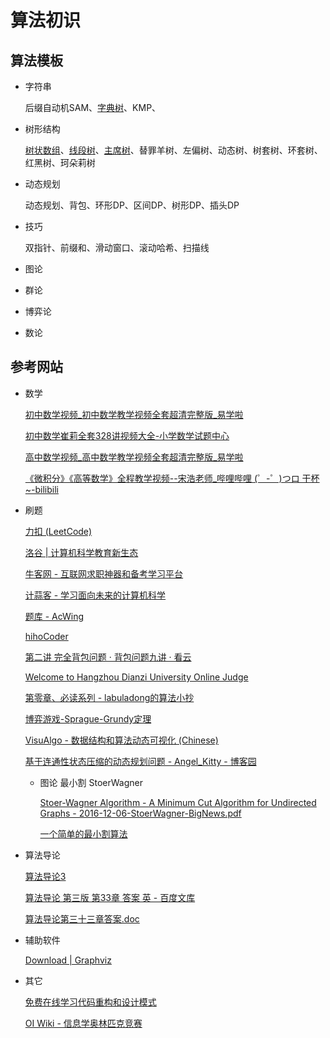 # 算法初识

## 算法模板

* 字符串

  后缀自动机SAM、[字典树](算法初识/字符串/字典树.md)、KMP、

* 树形结构

  [树状数组](算法初识/树形结构/树状数组.md)、[线段树](算法初识/树形结构/线段树.md)、[主席树](算法初识/树形结构/主席树.md)、替罪羊树、左偏树、动态树、树套树、环套树、红黑树、珂朵莉树

* 动态规划

  动态规划、背包、环形DP、区间DP、树形DP、插头DP

* 技巧

  双指针、前缀和、滑动窗口、滚动哈希、扫描线

* 图论

* 群论

* 博弈论

* 数论

## 参考网站

- 数学

  [初中数学视频_初中数学教学视频全套超清完整版_易学啦](https://www.yixuela.com/video/list/8)  

  [初中数学崔莉全套328讲视频大全-小学数学试题中心](https://www.4t123.com/58t4UJ6lM5JC5Qk8e955E5Bn00P00O00U8KO/)

  [高中数学视频_高中数学教学视频全套超清完整版_易学啦](https://www.yixuela.com/video/list/12-p2)

  [《微积分》《高等数学》全程教学视频--宋浩老师_哔哩哔哩 (゜-゜)つロ 干杯~-bilibili](https://www.bilibili.com/video/av31944511/?p=2)  

- 刷题

  [力扣 (LeetCode)](算法初识/LeetCode/)

  [洛谷 | 计算机科学教育新生态](https://www.luogu.com.cn/) 

  [牛客网 - 互联网求职神器和备考学习平台](https://www.nowcoder.com/)

  [计蒜客 - 学习面向未来的计算机科学](https://www.jisuanke.com/) 

  [题库 - AcWing](https://www.acwing.com/problem/)  

  [hihoCoder](https://hihocoder.com/)  

  

  [第二讲 完全背包问题 · 背包问题九讲 · 看云](https://www.kancloud.cn/kancloud/pack/70126)  

  [Welcome to Hangzhou Dianzi University Online Judge](http://acm.hdu.edu.cn/)  

  [第零章、必读系列 - labuladong的算法小抄](https://labuladong.gitbook.io/algo/di-ling-zhang-bi-du-xi-lie)  

  [博弈游戏-Sprague-Grundy定理](https://zhuanlan.zhihu.com/p/20611132)  

  [VisuAlgo - 数据结构和算法动态可视化 (Chinese)](https://visualgo.net/zh)  

  [基于连通性状态压缩的动态规划问题 - Angel_Kitty - 博客园](https://www.cnblogs.com/ECJTUACM-873284962/p/7701257.html)

  * 图论 最小割 StoerWagner 
  
    [Stoer-Wagner Algorithm - A Minimum Cut Algorithm for Undirected Graphs - 2016-12-06-StoerWagner-BigNews.pdf](https://basics.sjtu.edu.cn/~dominik/teaching/2016-cs214/presentation-slides/2016-12-06-StoerWagner-BigNews.pdf)  
  
    [一个简单的最小割算法](http://citeseerx.ist.psu.edu/viewdoc/download?doi=10.1.1.450.4415&rep=rep1&type=pdf)


* 算法导论

  [算法导论3](https://mitpress.mit.edu/books/introduction-algorithms-third-edition)  

  [算法导论 第三版 第33章 答案 英 - 百度文库](https://wenku.baidu.com/view/7f5841fda7c30c22590102020740be1e640ecc13.html)  

  [算法导论第三十三章答案.doc](https://max.book118.com/html/2017/1020/137563381.shtm)  

* 辅助软件 

  [Download | Graphviz](https://www.graphviz.org/download/)

* 其它
  
  [免费在线学习代码重构和设计模式](https://refactoringguru.cn/)
  
  [OI Wiki - 信息学奥林匹克竞赛](https://oi-wiki.org/)